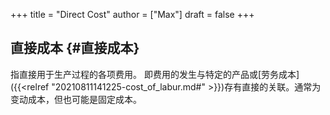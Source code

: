 +++
title = "Direct Cost"
author = ["Max"]
draft = false
+++

## 直接成本 {#直接成本}

指直接用于生产过程的各项费用。
即费用的发生与特定的产品或[劳务成本]({{<relref "20210811141225-cost_of_labur.md#" >}})存有直接的关联。通常为变动成本，但也可能是固定成本。
